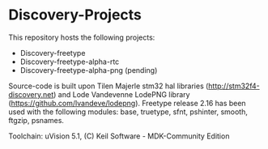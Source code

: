 # Discovery-Projects

This repository hosts the following projects:

- Discovery-freetype
- Discovery-freetype-alpha-rtc
- Discovery-freetype-alpha-png (pending)

Source-code is built upon Tilen Majerle stm32 hal libraries (http://stm32f4-discovery.net) and Lode Vandevenne LodePNG library (https://github.com/lvandeve/lodepng). 
Freetype release 2.16 has been used with the following modules: base, truetype, sfnt, pshinter, smooth, ftgzip, psnames.  

Toolchain: uVision 5.1, (C) Keil Software - MDK-Community Edition
